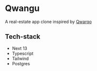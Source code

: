 # Qwangu

A real-estate app clone inspired by [Qwarqo](https://qwarqo.com)

## Tech-stack

- Next 13
- Typescript
- Tailwind
- Postgres
